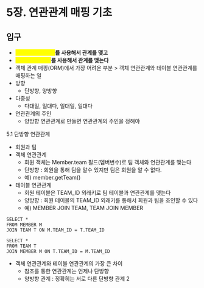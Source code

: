 # 5장. 연관관계 매핑 기초

## 입구

* <mark style="color:yellow;">**객체는 참조(주소)**</mark>**를 사용해서 관계를 맺고**
* <mark style="color:yellow;">**테이블은 외래키**</mark>**를 사용해서 관계를 맺는다**
* 객체 관계 매핑(ORM)에서 가장 어려운 부분 > 객체 연관관계와 테이블 연관관계를 매핑하는 일
* 방향
  * 단방향, 양방향
* 다중성
  * 다대일, 일대다, 일대일, 일대다
* 연관관계의 주인
  * 양방향 연관관계로 만들면 연관관계의 주인을 정해야



5.1 단방향 연관관계

* 회원과 팀
* 객체 연관관계
  * 회원 객체는 Member.team 필드(멤버변수)로 팀 객체와 연관관계를 맺는다
  * 단방향 : 회원을 통해 팀을 알수 있지만 팀은 회원을 알 수 없다. 
  * 예) member.getTeam()
* 테이블 연관관계
  * 회원 테이블은 TEAM_ID 외래키로 팀 테이블과 연관관계를 맺는다
  * 양방향 : 회원 테이블의 TEAM_ID 외래키를 통해서 회원과 팀을 조인할 수 있다
  * 예) MEMBER JOIN TEAM, TEAM JOIN MEMBER

```
SELECT *
FROM MEMBER M
JOIN TEAM T ON M.TEAM_ID = T.TEAM_ID

SELECT *
FROM TEAM T
JOIN MEMBER M ON T.TEAM_ID = M.TEAM_ID
```

* 객체 연관관계와 테이블 연관관계의 가장 큰 차이
  * 참조를 통한 연관관계는 언제나 단방향
  * 양방향 관계 : 정확히는 서로 다른 단방향 관계 2











